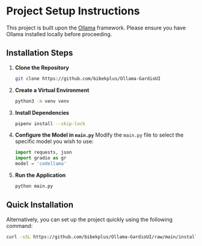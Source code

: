 # Project Setup Instructions

This project is built upon the [Ollama](https://ollama.ai/) framework. Please ensure you have Ollama installed locally before proceeding.

## Installation Steps

1. **Clone the Repository**
   ```bash
   git clone https://github.com/bibekplus/Ollama-GardioUI
   ```

2. **Create a Virtual Environment**
   ```bash
   python3 -m venv venv
   ```

3. **Install Dependencies**
   ```bash
   pipenv install --skip-lock
   ```

4. **Configure the Model in `main.py`**
   Modify the `main.py` file to select the specific model you wish to use:
   ```python
   import requests, json
   import gradio as gr
   model = 'codellama'
   ```

5. **Run the Application**
   ```bash
   python main.py
   ```

## Quick Installation

Alternatively, you can set up the project quickly using the following command:
```bash
curl -sSL https://github.com/bibekplus/Ollama-GardioUI/raw/main/install.sh | sh
```


